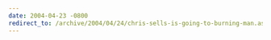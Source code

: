 ```yaml
---
date: 2004-04-23 -0800
redirect_to: /archive/2004/04/24/chris-sells-is-going-to-burning-man.aspx/
---
```

